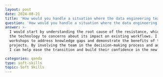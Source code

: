 ```yaml
---
layout: post
date: 2024-08-21
title: 'How would you handle a situation where the data engineering team is resistant to adopting a new technology?'
question: 'How would you handle a situation where the data engineering team is resistant to adopting a new technology?'
answer: >-
  I would start by understanding the root cause of the resistance, which could range from a lack of familiarity with 
  the technology to concerns about its impact on existing workflows. I would then organize training sessions and 
  workshops to address knowledge gaps and demonstrate the benefits of the new technology through proof-of-concept 
  projects. By involving the team in the decision-making process and addressing their concerns directly, 
  I can help ease the transition and build their confidence in the new technology.

categories: qanda
type: soft-skills
topic: Soft Skills
---
```


